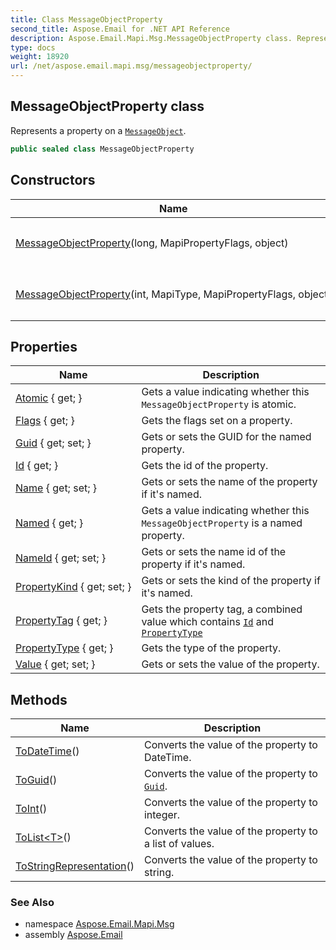 ```yaml
---
title: Class MessageObjectProperty
second_title: Aspose.Email for .NET API Reference
description: Aspose.Email.Mapi.Msg.MessageObjectProperty class. Represents a property on a MessageObject
type: docs
weight: 18920
url: /net/aspose.email.mapi.msg/messageobjectproperty/
---
```

## MessageObjectProperty class

Represents a property on a [`MessageObject`](../messageobject/).

```csharp
public sealed class MessageObjectProperty
```

## Constructors

| Name | Description |
| --- | --- |
| [MessageObjectProperty](messageobjectproperty/#constructor_1)(long, MapiPropertyFlags, object) | Initializes a new instance of the `MessageObjectProperty` class. |
| [MessageObjectProperty](messageobjectproperty/#constructor)(int, MapiType, MapiPropertyFlags, object) | Initializes a new instance of the `MessageObjectProperty` class. |

## Properties

| Name | Description |
| --- | --- |
| [Atomic](../../aspose.email.mapi.msg/messageobjectproperty/atomic/) { get; } | Gets a value indicating whether this `MessageObjectProperty` is atomic. |
| [Flags](../../aspose.email.mapi.msg/messageobjectproperty/flags/) { get; } | Gets the flags set on a property. |
| [Guid](../../aspose.email.mapi.msg/messageobjectproperty/guid/) { get; set; } | Gets or sets the GUID for the named property. |
| [Id](../../aspose.email.mapi.msg/messageobjectproperty/id/) { get; } | Gets the id of the property. |
| [Name](../../aspose.email.mapi.msg/messageobjectproperty/name/) { get; set; } | Gets or sets the name of the property if it's named. |
| [Named](../../aspose.email.mapi.msg/messageobjectproperty/named/) { get; } | Gets a value indicating whether this `MessageObjectProperty` is a named property. |
| [NameId](../../aspose.email.mapi.msg/messageobjectproperty/nameid/) { get; set; } | Gets or sets the name id of the property if it's named. |
| [PropertyKind](../../aspose.email.mapi.msg/messageobjectproperty/propertykind/) { get; set; } | Gets or sets the kind of the property if it's named. |
| [PropertyTag](../../aspose.email.mapi.msg/messageobjectproperty/propertytag/) { get; } | Gets the property tag, a combined value which contains [`Id`](./id/) and [`PropertyType`](./propertytype/) |
| [PropertyType](../../aspose.email.mapi.msg/messageobjectproperty/propertytype/) { get; } | Gets the type of the property. |
| [Value](../../aspose.email.mapi.msg/messageobjectproperty/value/) { get; set; } | Gets or sets the value of the property. |

## Methods

| Name | Description |
| --- | --- |
| [ToDateTime](../../aspose.email.mapi.msg/messageobjectproperty/todatetime/)() | Converts the value of the property to DateTime. |
| [ToGuid](../../aspose.email.mapi.msg/messageobjectproperty/toguid/)() | Converts the value of the property to [`Guid`](./guid/). |
| [ToInt](../../aspose.email.mapi.msg/messageobjectproperty/toint/)() | Converts the value of the property to integer. |
| [ToList&lt;T&gt;](../../aspose.email.mapi.msg/messageobjectproperty/tolist/)() | Converts the value of the property to a list of values. |
| [ToStringRepresentation](../../aspose.email.mapi.msg/messageobjectproperty/tostringrepresentation/)() | Converts the value of the property to string. |

### See Also

* namespace [Aspose.Email.Mapi.Msg](../../aspose.email.mapi.msg/)
* assembly [Aspose.Email](../../)


